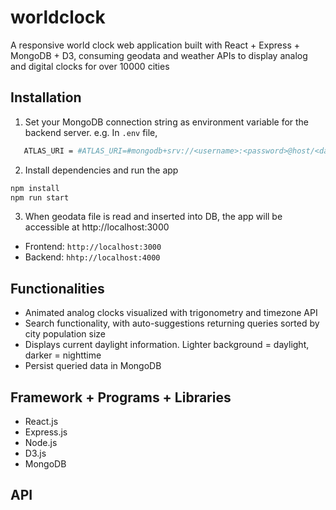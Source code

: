 # worldclock

A responsive world clock web application built with React + Express + MongoDB + D3, consuming geodata and weather APIs to display analog and digital clocks for over 10000 cities

## Installation
1. Set your MongoDB connection string as environment variable for the backend server.
e.g. In `.env` file,
```bash
   ATLAS_URI = #ATLAS_URI=#mongodb+srv://<username>:<password>@host/<database>?<options>
```

2. Install dependencies and run the app
```bash
npm install
npm run start
```

3. When geodata file is read and inserted into DB, the app will be accessible at http://localhost:3000

* Frontend: `http://localhost:3000`
* Backend: `hhtp://localhost:4000`

## Functionalities

* Animated analog clocks visualized with trigonometry and timezone API
* Search functionality, with auto-suggestions returning queries sorted by city population size
* Displays current daylight information. Lighter background = daylight, darker = nighttime
* Persist queried data in MongoDB

## Framework + Programs + Libraries

* React.js
* Express.js
* Node.js
* D3.js
* MongoDB

## API
